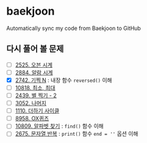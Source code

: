 # baekjoon
Automatically sync my code from Baekjoon to GitHub

## 다시 풀어 볼 문제
- [ ] [2525. 오븐 시계](https://www.acmicpc.net/problem/2525)
- [ ] [2884. 알람 시계](https://www.acmicpc.net/problem/2884)
- [X] [2742. 기찍 N](https://www.acmicpc.net/problem/2742) : 내장 함수 `reversed()` 이해
- [ ] [10818. 최소, 최대](https://www.acmicpc.net/problem/10818)
- [ ] [2439. 별 찍기 - 2](https://www.acmicpc.net/problem/2439)
- [ ] [3052. 나머지](https://www.acmicpc.net/problem/3052)
- [ ] [1110. 더하기 사이클](https://www.acmicpc.net/problem/1110)
- [ ] [8958. OX퀴즈](https://www.acmicpc.net/problem/8958)
- [ ] [10809. 알파벳 찾기](https://www.acmicpc.net/problem/10809) : `find()` 함수 이해
- [ ] [2675. 문자열 반복](https://www.acmicpc.net/problem/2675) : `print()` 함수 `end = ''` 옵션 이해
